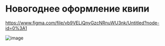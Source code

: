 # Новогоднее оформление квипи

https://www.figma.com/file/vb9VELiQnyGzcNRnuWU3nk/Untitled?node-id=0%3A1

![image](https://user-images.githubusercontent.com/62176228/173629447-6b700090-2987-410f-9f3a-e357f40c7191.png)
